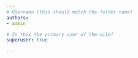 ```yaml
---
# Username (this should match the folder name)
authors:
- admin

# Is this the primary user of the site?
superuser: true

---
```

